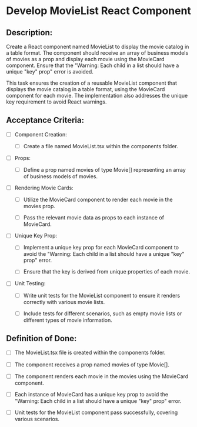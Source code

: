 # Develop MovieList React Component

## Description: 

Create a React component named MovieList to display the movie catalog in a table format. The component should receive an array of business models of movies as a prop and display each movie using the MovieCard component. Ensure that the \"Warning: Each child in a list should have a unique "key" prop\" error is avoided.

This task ensures the creation of a reusable MovieList component that displays the movie catalog in a table format, using the MovieCard component for each movie. The implementation also addresses the unique key requirement to avoid React warnings.

## Acceptance Criteria:

- [ ] Component Creation:

    - [ ] Create a file named MovieList.tsx within the components folder.

- [ ] Props:

    - [ ] Define a prop named movies of type Movie\[\] representing an array of business models of movies.

- [ ] Rendering Movie Cards:

    - [ ] Utilize the MovieCard component to render each movie in the movies prop.

    - [ ] Pass the relevant movie data as props to each instance of MovieCard.

- [ ] Unique Key Prop:

    - [ ] Implement a unique key prop for each MovieCard component to avoid the \"Warning: Each child in a list should have a unique "key" prop\" error.

    - [ ] Ensure that the key is derived from unique properties of each movie.

- [ ] Unit Testing:

    - [ ] Write unit tests for the MovieList component to ensure it renders correctly with various movie lists.

    - [ ] Include tests for different scenarios, such as empty movie lists or different types of movie information.

## Definition of Done:

- [ ] The MovieList.tsx file is created within the components folder.

- [ ] The component receives a prop named movies of type Movie\[\].

- [ ] The component renders each movie in the movies using the MovieCard component.

- [ ] Each instance of MovieCard has a unique key prop to avoid the \"Warning: Each child in a list should have a unique "key" prop\" error.

- [ ] Unit tests for the MovieList component pass successfully, covering various scenarios.
